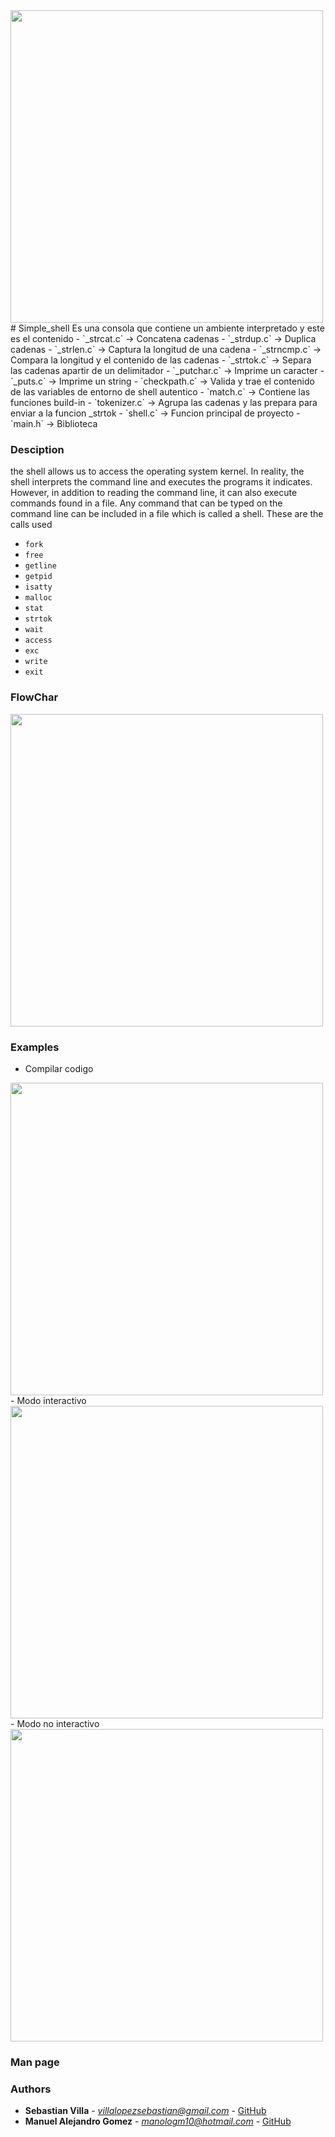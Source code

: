 <img src = "https://www.holbertonschool.com/holberton-logo.png" alt = "" width = "500"/>
# Simple_shell
Es una consola que contiene un ambiente interpretado y este es el contenido
- `_strcat.c` -> Concatena cadenas
- `_strdup.c` -> Duplica cadenas
- `_strlen.c` -> Captura la longitud de una cadena
- `_strncmp.c` -> Compara la longitud y el contenido de las cadenas
- `_strtok.c` -> Separa las cadenas apartir de un delimitador 
- `_putchar.c` -> Imprime un caracter
- `_puts.c` -> Imprime un string
- `checkpath.c` -> Valida y trae el contenido de las variables de entorno de shell autentico 
- `match.c` -> Contiene las funciones build-in
- `tokenizer.c` ->  Agrupa las cadenas y las prepara para enviar a la funcion _strtok
- `shell.c` -> Funcion principal de proyecto
- `main.h` -> Biblioteca

### Desciption 
 the shell allows us to access the operating system kernel. In reality, the shell interprets the command line and executes the programs it indicates. However, in addition to reading the command line, it can also execute commands found in a file. Any command that can be typed on the command line can be included in a file which is called a shell. These are the calls used
 - `fork`
 - `free`
 - `getline` 
 - `getpid`
 - `isatty`
 - `malloc`
 - `stat`
 - `strtok`
 - `wait`
 - `access`
 - `exc`
 - `write`
 - `exit`

### FlowChar
<img src = "" alt = "" width = "500"/>

### Examples
- Compilar codigo
<img src = "" alt = "" width = "500"/>
- Modo interactivo
<img src = "" alt = "" width = "500"/>
- Modo no interactivo
<img src = "" alt = "" width = "500"/>

### Man page


### Authors

- **Sebastian Villa** - *villalopezsebastian@gmail.com* - [GitHub](https://github.com/SebasVillaLo)
- **Manuel Alejandro Gomez** - *manologm10@hotmail.com* - [GitHub](https://github.com/manolobkno08)

